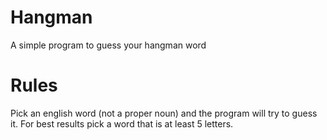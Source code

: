 # Hangman
A simple program to guess your hangman word

# Rules
Pick an english word (not a proper noun) and the program will try to guess it.
For best results pick a word that is at least 5 letters.
